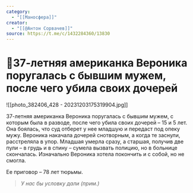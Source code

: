 ```yaml
---
category:
  - "[[Маносфера]]"
creator:
  - "[[@Антон Сорвачев]]"
source: https://t.me/c/1432284360/13830
---
```


# 📰37-летняя американка Вероника поругалась с бывшим мужем, после чего убила своих дочерей

![[photo_382406_428 - 20231203175319904.jpg]]

37-летняя американка Вероника поругалась с бывшим мужем, с которым была в разводе, после чего убила своих дочерей – 15 и 5 лет.
Она боялась, что суд отберет у нее младшую и передаст под опеку мужу. Вероника накачала дочерей снотворным, а когда те заснули, расстреляла в упор. Младшая умерла сразу, а старшая, получив две пули – в грудь и в спину – сумела вызвать полицию, но в больнице скончалась. Изначально Вероника хотела покончить и с собой, но не смогла.

Ее приговор – 78 лет тюрьмы.

> *У нас бы условку дали (прим.)*
